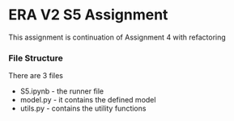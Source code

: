 # ERA V2 S5 Assignment

This assignment is continuation of Assignment 4 with refactoring

### File Structure
There are 3 files
 - S5.ipynb - the runner file 
 - model.py - it contains the defined model
 - utils.py - contains the utility functions